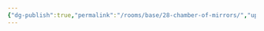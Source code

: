 ```yaml
---
{"dg-publish":true,"permalink":"/rooms/base/28-chamber-of-mirrors/","updated":"2025-04-12T16:07:02.139+01:00"}
---
```


